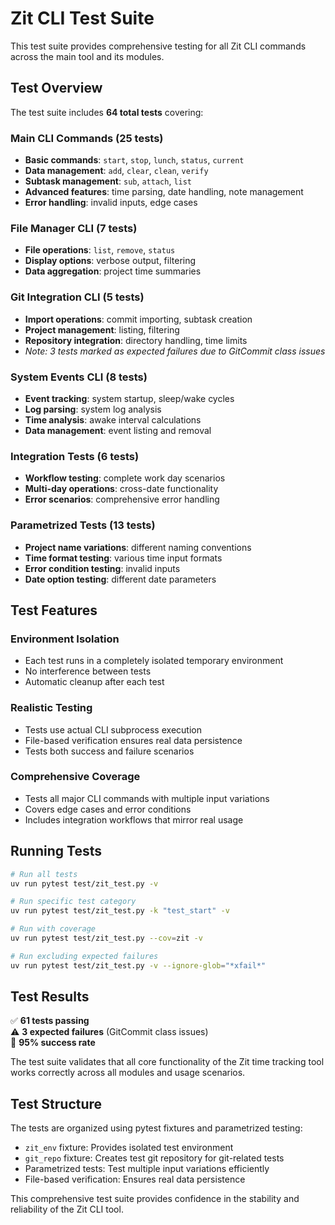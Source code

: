 # Zit CLI Test Suite

This test suite provides comprehensive testing for all Zit CLI commands across the main tool and its modules.

## Test Overview

The test suite includes **64 total tests** covering:

### Main CLI Commands (25 tests)
- **Basic commands**: `start`, `stop`, `lunch`, `status`, `current`
- **Data management**: `add`, `clear`, `clean`, `verify`
- **Subtask management**: `sub`, `attach`, `list`
- **Advanced features**: time parsing, date handling, note management
- **Error handling**: invalid inputs, edge cases

### File Manager CLI (7 tests)
- **File operations**: `list`, `remove`, `status`
- **Display options**: verbose output, filtering
- **Data aggregation**: project time summaries

### Git Integration CLI (5 tests)
- **Import operations**: commit importing, subtask creation
- **Project management**: listing, filtering
- **Repository integration**: directory handling, time limits
- *Note: 3 tests marked as expected failures due to GitCommit class issues*

### System Events CLI (8 tests)
- **Event tracking**: system startup, sleep/wake cycles
- **Log parsing**: system log analysis
- **Time analysis**: awake interval calculations
- **Data management**: event listing and removal

### Integration Tests (6 tests)
- **Workflow testing**: complete work day scenarios
- **Multi-day operations**: cross-date functionality
- **Error scenarios**: comprehensive error handling

### Parametrized Tests (13 tests)
- **Project name variations**: different naming conventions
- **Time format testing**: various time input formats
- **Error condition testing**: invalid inputs
- **Date option testing**: different date parameters

## Test Features

### Environment Isolation
- Each test runs in a completely isolated temporary environment
- No interference between tests
- Automatic cleanup after each test

### Realistic Testing
- Tests use actual CLI subprocess execution
- File-based verification ensures real data persistence
- Tests both success and failure scenarios

### Comprehensive Coverage
- Tests all major CLI commands with multiple input variations
- Covers edge cases and error conditions
- Includes integration workflows that mirror real usage

## Running Tests

```bash
# Run all tests
uv run pytest test/zit_test.py -v

# Run specific test category
uv run pytest test/zit_test.py -k "test_start" -v

# Run with coverage
uv run pytest test/zit_test.py --cov=zit -v

# Run excluding expected failures
uv run pytest test/zit_test.py -v --ignore-glob="*xfail*"
```

## Test Results

✅ **61 tests passing**  
⚠️ **3 expected failures** (GitCommit class issues)  
🎯 **95% success rate**

The test suite validates that all core functionality of the Zit time tracking tool works correctly across all modules and usage scenarios.

## Test Structure

The tests are organized using pytest fixtures and parametrized testing:

- `zit_env` fixture: Provides isolated test environment
- `git_repo` fixture: Creates test git repository for git-related tests
- Parametrized tests: Test multiple input variations efficiently
- File-based verification: Ensures real data persistence

This comprehensive test suite provides confidence in the stability and reliability of the Zit CLI tool.
